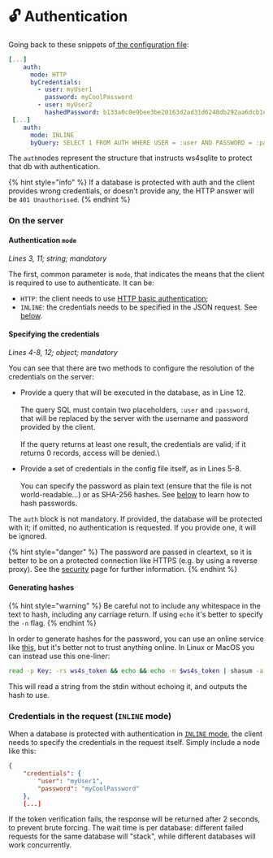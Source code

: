 # 🔓 Authentication

Going back to these snippets of[ the configuration file](configuration-file.md):

```yaml
[...]
    auth:
      mode: HTTP
      byCredentials:
        - user: myUser1
          password: myCoolPassword
        - user: myUser2
          hashedPassword: b133a0c0e9bee3be20163d2ad31d6248db292aa6dcb1ee087a2aa50e0fc75a[e2
 [...]
    auth:
      mode: INLINE
      byQuery: SELECT 1 FROM AUTH WHERE USER = :user AND PASSWORD = :password
```

The `auth`nodes represent the structure that instructs ws4sqlite to protect that db with authentication.

{% hint style="info" %}
If a database is protected with auth and the client provides wrong credentials, or doesn't provide any, the HTTP answer will be `401 Unauthorised`.
{% endhint %}

### On the server

#### Authentication `mode`

_Lines 3, 11; string; mandatory_

The first, common parameter is `mode`, that indicates the means that the client is required to use to authenticate. It can be:

* `HTTP`: the client needs to use [HTTP basic authentication](https://it.wikipedia.org/wiki/Basic\_access\_authentication);
* `INLINE`: the credentials needs to be specified in the JSON request. See [below](authentication.md#on-the-client).

#### Specifying the credentials

_Lines 4-8, 12; object; mandatory_

You can see that there are two methods to configure the resolution of the credentials on the server:

* Provide a query that will be executed in the database, as in Line 12. \
  \
  The query SQL must contain two placeholders, `:user` and `:password`, that will be replaced by the server with the username and password provided by the client.\
  \
  If the query returns at least one result, the credentials are valid; if it returns 0 records, access will be denied.\

* Provide a set of credentials in the config file itself, as in Lines 5-8.\
  \
  You can specify the password as plain text (ensure that the file is not world-readable...) or as SHA-256 hashes. See [below](authentication.md#generating-the-token) to learn how to hash passwords.

The `auth` block is not mandatory. If provided, the database will be protected with it; if omitted, no authentication is requested. If you provide one, it will be ignored.

{% hint style="danger" %}
The password are passed in cleartext, so it is better to be on a protected connection like HTTPS (e.g. by using a reverse proxy). See the [security](security.md#authentication) page for further information.
{% endhint %}

#### Generating hashes

{% hint style="warning" %}
Be careful not to include any whitespace in the text to hash, including any carriage return. If using `echo` it's better to specify the `-n` flag.
{% endhint %}

In order to generate hashes for the password, you can use an online service like [this](https://emn178.github.io/online-tools/sha256.html), but it's better not to trust anything online. In Linux or MacOS you can instead use this one-liner:

```bash
read -p Key: -rs ws4s_token && echo && echo -n $ws4s_token | shasum -a 256 -|head -c 64 && echo && ws4s_token=
```

This will read a string from the stdin without echoing it, and outputs the hash to use.

### Credentials in the request (`INLINE` mode)

When a database is protected with authentication in [`INLINE` mode](authentication.md#mode), the client needs to specify the credentials in the request itself. Simply include a node like this:

```json
{
    "credentials": {
        "user": "myUser1",
        "password": "myCoolPassword"
    },
    [...]
```

If the token verification fails, the response will be returned after 2 seconds, to prevent brute forcing. The wait time is per database: different failed requests for the same database will "stack", while different databases will work concurrently.
